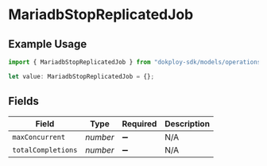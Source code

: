 # MariadbStopReplicatedJob

## Example Usage

```typescript
import { MariadbStopReplicatedJob } from "dokploy-sdk/models/operations";

let value: MariadbStopReplicatedJob = {};
```

## Fields

| Field              | Type               | Required           | Description        |
| ------------------ | ------------------ | ------------------ | ------------------ |
| `maxConcurrent`    | *number*           | :heavy_minus_sign: | N/A                |
| `totalCompletions` | *number*           | :heavy_minus_sign: | N/A                |